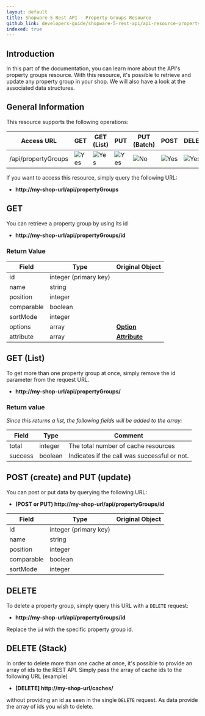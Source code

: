 ```yaml
---
layout: default
title: Shopware 5 Rest API - Property Groups Resource
github_link: developers-guide/shopware-5-rest-api/api-resource-property-group/index.md
indexed: true
---
```


## Introduction

In this part of the documentation, you can learn more about the API's property groups resource. With this resource, it's possible to retrieve and update any property group in your shop. We will also have a look at the associated data structures.

## General Information

This resource supports the following operations:

|  Access URL                 | GET                      | GET (List)            | PUT                   | PUT (Batch)         | POST                   | DELETE                | DELETE (Batch)      |
|-----------------------------|--------------------------|-----------------------|-----------------------|---------------------|------------------------|-----------------------|---------------------|
| /api/propertyGroups         | ![Yes](./img/yes.png)    | ![Yes](./img/yes.png) | ![Yes](./img/yes.png) | ![No](./img/no.png) | ![Yes](./img/yes.png)  | ![Yes](./img/yes.png) | ![No](./img/no.png) |

If you want to access this resource, simply query the following URL:

* **http://my-shop-url/api/propertyGroups**

## GET

You can retrieve a property group by using its id

* **http://my-shop-url/api/propertyGroups/id**

### Return Value

| Field               | Type                  | Original Object			                                |
|---------------------|-----------------------|---------------------------------------------------------|
| id				  | integer (primary key) |															|
| name				  | string				  |															|
| position			  | integer				  |															|
| comparable		  | boolean				  |															|
| sortMode			  | integer				  |															|
| options			  | array				  | **[Option](./models/#property-group-option)**			|
| attribute			  | array				  | **[Attribute](./models/#property-group-attribute)**		|

## GET (List)

To get more than one property group at once, simply remove the id parameter from the request URL.

* **http://my-shop-url/api/propertyGroups/**

### Return value

*Since this returns a list, the following fields will be added to the array:*

| Field               | Type                  | Comment			                                |
|---------------------|-----------------------|-------------------------------------------------|
| total				  | integer				  | The total number of cache resources             |
| success		      | boolean				  | Indicates if the call was successful or not.    |

## POST (create) and PUT (update)

You can post or put data by querying the following URL:

* **(POST or PUT) http://my-shop-url/api/propertyGroups/id**

| Field               | Type                  | Original Object			                                |
|---------------------|-----------------------|---------------------------------------------------------|
| id				  | integer (primary key) |															|
| name				  | string				  |															|
| position			  | integer				  |															|
| comparable		  | boolean				  |															|
| sortMode			  | integer				  |															|

## DELETE
To delete a property group, simply query this URL with a `DELETE` request:

* **http://my-shop-url/api/propertyGroups/id**

Replace the `id` with the specific property group id.

## DELETE (Stack)

In order to delete more than one cache at once, it's possible to provide an array of ids to the REST API.
Simply pass the array of cache ids to the following URL (example)

* **[DELETE] http://my-shop-url/caches/**

without providing an id as seen in the single `DELETE` request. As data provide the array of ids you wish to delete.